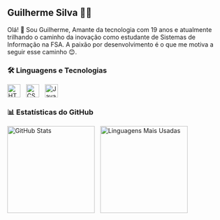 ## Guilherme Silva 👨‍💻

Olá! 👋 Sou Guilherme, Amante da tecnologia com 19 anos e atualmente trilhando o caminho da inovação como estudante de Sistemas de Informação na FSA. A paixão por desenvolvimento é o que me motiva a seguir esse caminho 😊.

### 🛠️ Linguagens e Tecnologias

<img align="left" alt="HTML" title="HTML" width="30px" style="padding-right: 10px;" src="https://cdn.jsdelivr.net/gh/devicons/devicon@latest/icons/html5/html5-original.svg" 
/>
<img align="left" alt="CSS" title="CSS" width="30px" style="padding-right: 10px;" src="https://cdn.jsdelivr.net/gh/devicons/devicon@latest/icons/css3/css3-original.svg" 
/>
<img align="left" alt="JavaScript" title="JavaScript" width="30px" style="padding-right: 10px;" src="https://cdn.jsdelivr.net/gh/devicons/devicon@latest/icons/javascript/javascript-original.svg" 
/>

<br clear="left"/>

### 📊 Estatísticas do GitHub

<p>
  <img align="left" alt="GitHub Stats" height="200" style="padding-right: 10px;" src="https://github-readme-stats.vercel.app/api?username=GuilhermeSilvaGit&show_icons=true&theme=tokyonight&include_all_commits=true&locale=pt-br" />

<p>
  
  <img align="left" alt="Linguagens Mais Usadas" height="200" src="https://github-readme-stats.vercel.app/api/top-langs/?username=GuilhermeSilvaGit&theme=tokyonight&layout=compact&custom_title=Tecnologias&langs_count=9" />
</p>
<br clear="left"/>
